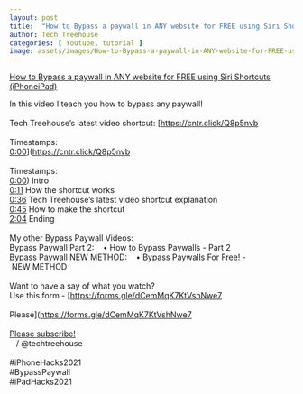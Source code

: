 ```yaml
---
layout: post
title:  "How to Bypass a paywall in ANY website for FREE using Siri Shortcuts (iPhoneiPad)"
author: Tech Treehouse
categories: [ Youtube, tutorial ]
image: assets/images/How-to-Bypass-a-paywall-in-ANY-website-for-FREE-using-Siri-Shortcuts-(iPhoneiPad).jpg
---
```


[How to Bypass a paywall in ANY website for FREE using Siri Shortcuts (iPhoneiPad)](https://youtube.com/watch?v=7ukvENxZLp8)

In this video I teach you how to bypass any paywall!<br><br>Tech Treehouse’s latest video shortcut: [https://cntr.click/Q8p5nvb<br><br>Timestamps:<br>[0:00](https://youtube.com/watch?v=7ukvENxZLp8&t=0)](https://cntr.click/Q8p5nvb<br><br>Timestamps:<br>[0:00](https://youtube.com/watch?v=7ukvENxZLp8&t=0)) Intro<br>[0:11](https://youtube.com/watch?v=7ukvENxZLp8&t=11) How the shortcut works<br>[0:36](https://youtube.com/watch?v=7ukvENxZLp8&t=36) Tech Treehouse’s latest video shortcut explanation<br>[0:45](https://youtube.com/watch?v=7ukvENxZLp8&t=45) How to make the shortcut<br>[2:04](https://youtube.com/watch?v=7ukvENxZLp8&t=124) Ending<br><br>My other Bypass Paywall Videos:<br>Bypass Paywall Part 2:    • How to Bypass Paywalls - Part 2  <br>Bypass Paywall NEW METHOD:    • Bypass Paywalls For Free! - NEW METHOD  <br><br>Want to have a say of what you watch?<br>Use this form - [https://forms.gle/dCemMqK7KtVshNwe7<br><br>Please](https://forms.gle/dCemMqK7KtVshNwe7<br><br>[Please subscribe!](https://youtube.com/techtreehouse/?sub_confirmation=1)<br>   / @techtreehouse  <br><br>#iPhoneHacks2021<br>#BypassPaywall<br>#iPadHacks2021
